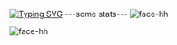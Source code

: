 [![Typing SVG](https://readme-typing-svg.demolab.com/?lines=A+dyscalculic;Trying+to+develop+stuff)](https://git.io/typing-svg)
---some stats---
![face-hh](https://github-readme-stats.vercel.app/api?username=face-hh&show_icons=true&theme=tokyonight&hide=["issues"])

![face-hh](https://github-readme-stats.vercel.app/api/top-langs?username=face-hh&show_icons=true&theme=tokyonight&layout=compact)
